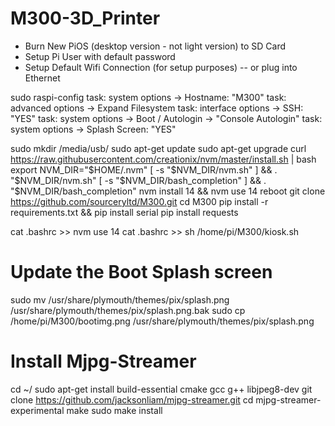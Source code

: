 # M300-3D_Printer

- Burn New PiOS (desktop version - not light version) to SD Card
- Setup Pi User with default password
- Setup Default Wifi Connection (for setup purposes) -- or plug into Ethernet

sudo raspi-config
  task: system options -> Hostname:   "M300"
  task: advanced options -> Expand Filesystem
  task: interface options -> SSH: "YES"
  task: system options -> Boot / Autologin -> "Console Autologin"
  task: system options -> Splash Screen:  "YES"

sudo mkdir /media/usb/
sudo apt-get update
sudo apt-get upgrade
curl https://raw.githubusercontent.com/creationix/nvm/master/install.sh | bash
export NVM_DIR="$HOME/.nvm"
[ -s "$NVM_DIR/nvm.sh" ] && \. "$NVM_DIR/nvm.sh"
[ -s "$NVM_DIR/bash_completion" ] && \. "$NVM_DIR/bash_completion"
nvm install 14 && nvm use 14
reboot
git clone https://github.com/sourceryltd/M300.git
cd M300
pip install -r requirements.txt && pip install serial
pip install requests

cat .bashrc >> nvm use 14
cat .bashrc >> sh /home/pi/M300/kiosk.sh

# Update the Boot Splash screen
sudo mv /usr/share/plymouth/themes/pix/splash.png /usr/share/plymouth/themes/pix/splash.png.bak
sudo cp /home/pi/M300/bootimg.png /usr/share/plymouth/themes/pix/splash.png

# Install Mjpg-Streamer
cd ~/
sudo apt-get install build-essential cmake gcc g++ libjpeg8-dev
git clone https://github.com/jacksonliam/mjpg-streamer.git
cd mjpg-streamer-experimental
make
sudo make install
